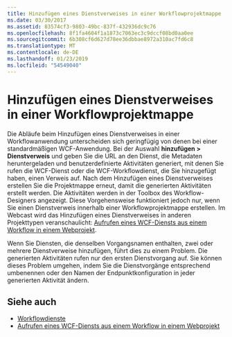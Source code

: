 ```yaml
---
title: Hinzufügen eines Dienstverweises in einer Workflowprojektmappe
ms.date: 03/30/2017
ms.assetid: 83574cf3-9803-49bc-837f-432936dc9c76
ms.openlocfilehash: 8f1fa4604f1a1873c7063ec3c9dccf08bd0aa0ee
ms.sourcegitcommit: 6b308cf6d627d78ee36dbbae8972a310ac7fd6c8
ms.translationtype: MT
ms.contentlocale: de-DE
ms.lasthandoff: 01/23/2019
ms.locfileid: "54549040"
---
```

# <a name="adding-a-service-reference-in-a-workflow-solution"></a>Hinzufügen eines Dienstverweises in einer Workflowprojektmappe

Die Abläufe beim Hinzufügen eines Dienstverweises in einer Workflowanwendung unterscheiden sich geringfügig von denen bei einer standardmäßigen WCF-Anwendung. Bei der Auswahl **hinzufügen > Dienstverweis** und geben Sie die URL an den Dienst, die Metadaten heruntergeladen und benutzerdefinierte Aktivitäten generiert, mit denen Sie rufen die WCF-Dienst oder die WCF-Workflowdienst, die Sie hinzugefügt haben, einen Verweis auf. Nach dem Hinzufügen eines Dienstverweises erstellen Sie die Projektmappe erneut, damit die generierten Aktivitäten erstellt werden. Die Aktivitäten werden in der Toolbox des Workflow-Designers angezeigt. Diese Vorgehensweise funktioniert jedoch nur, wenn Sie einen Dienstverweis innerhalb einer Workflowprojektmappe erstellen. Im Webcast wird das Hinzufügen eines Dienstverweises in anderen Projekttypen veranschaulicht: [Aufrufen eines WCF-Diensts aus einem Workflow in einem Webprojekt](https://go.microsoft.com/fwlink/?LinkId=207725).

Wenn Sie Diensten, die denselben Vorgangsnamen enthalten, zwei oder mehrere Dienstverweise hinzufügen, führt dies zu einem Problem. Die generierten Aktivitäten rufen nur den ersten Dienstvorgang auf. Sie können dieses Problem umgehen, indem Sie die Dienstvorgänge entsprechend umbenennen oder den Namen der Endpunktkonfiguration in jeder generierten Aktivität ändern.

## <a name="see-also"></a>Siehe auch

- [Workflowdienste](../../../../docs/framework/wcf/feature-details/workflow-services.md)
- [Aufrufen eines WCF-Diensts aus einem Workflow in einem Webprojekt](https://go.microsoft.com/fwlink/?LinkId=207725)
